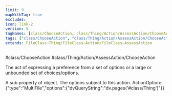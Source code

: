 ```yaml
---
limit: 9
mapWithTag: true
excludes:
icon: link-2
version: 5
tagNames: [class/ChooseAction, class/Thing/Action/AssessAction/ChooseAction, schema-org/ChooseAction]
tags: ["class/ChooseAction", "class/Thing/Action/AssessAction/ChooseAction"]
extends: FileClass~Thing/FileClass~Action/FileClass~AssessAction
---
```


#class/ChooseAction
#class/Thing/Action/AssessAction/ChooseAction


The act of expressing a preference from a set of options or a large or unbounded set of choices/options.


A sub property of object. The options subject to this action.
ActionOption:: {"type":"MultiFile","options":{"dvQueryString":"dv.pages('#class/Thing')"}}
